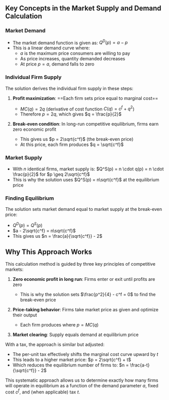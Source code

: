 
## Key Concepts in the Market Supply and Demand Calculation

### Market Demand

- The market demand function is given as: $Q^D(p) = a - p$
- This is a linear demand curve where:
    - $a$ is the maximum price consumers are willing to pay
    - As price increases, quantity demanded decreases
    - At price $p = a$, demand falls to zero

### Individual Firm Supply

The solution derives the individual firm supply in these steps:

1. **Profit maximization**: ==Each firm sets price equal to marginal cost==
    
    - $MC(q) = 2q$ (derivative of cost function $C(q) = c^f + q^2$)
    - Therefore $p = 2q$, which gives $q = \frac{p}{2}$
2. **Break-even condition**: In long-run competitive equilibrium, firms earn zero economic profit
    
    - This gives us $p = 2\sqrt{c^f}$ (the break-even price)
    - At this price, each firm produces $q = \sqrt{c^f}$

### Market Supply

- With $n$ identical firms, market supply is: $Q^S(p) = n \cdot q(p) = n \cdot \frac{p}{2}$ for $p \geq 2\sqrt{c^f}$
- This is why the solution uses $Q^S(p) = n\sqrt{c^f}$ at the equilibrium price

### Finding Equilibrium

The solution sets market demand equal to market supply at the break-even price:

- $Q^D(p) = Q^S(p)$
- $a - 2\sqrt{c^f} = n\sqrt{c^f}$
- This gives us $n = \frac{a}{\sqrt{c^f}} - 2$

## Why This Approach Works

This calculation method is guided by three key principles of competitive markets:

1. **Zero economic profit in long run**: Firms enter or exit until profits are zero
    
    - This is why the solution sets $\frac{p^2}{4} - c^f = 0$ to find the break-even price
2. **Price-taking behavior**: Firms take market price as given and optimize their output
    
    - Each firm produces where $p = MC(q)$
3. **Market clearing**: Supply equals demand at equilibrium price
    

With a tax, the approach is similar but adjusted:

- The per-unit tax effectively shifts the marginal cost curve upward by $t$
- This leads to a higher market price: $p = 2\sqrt{c^f} + t$
- Which reduces the equilibrium number of firms to: $n = \frac{a-t}{\sqrt{c^f}} - 2$

This systematic approach allows us to determine exactly how many firms will operate in equilibrium as a function of the demand parameter $a$, fixed cost $c^f$, and (when applicable) tax $t$.